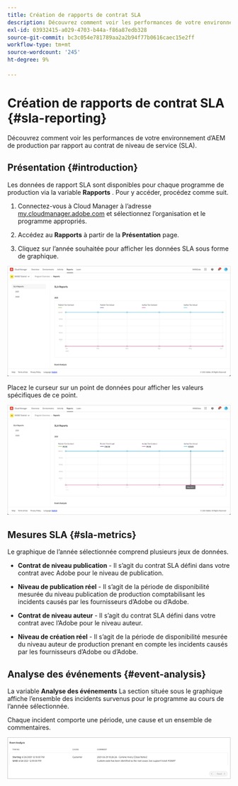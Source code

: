 ```yaml
---
title: Création de rapports de contrat SLA
description: Découvrez comment voir les performances de votre environnement d’AEM de production par rapport au contrat de niveau de service (SLA).
exl-id: 03932415-a029-4703-b44a-f86a87edb328
source-git-commit: bc3c054e781789aa2a2b94f77b0616caec15e2ff
workflow-type: tm+mt
source-wordcount: '245'
ht-degree: 9%

---
```



# Création de rapports de contrat SLA {#sla-reporting}

Découvrez comment voir les performances de votre environnement d’AEM de production par rapport au contrat de niveau de service (SLA).

## Présentation {#introduction}

Les données de rapport SLA sont disponibles pour chaque programme de production via la variable **Rapports** . Pour y accéder, procédez comme suit.

1. Connectez-vous à Cloud Manager à l’adresse [my.cloudmanager.adobe.com](https://my.cloudmanager.adobe.com/) et sélectionnez l’organisation et le programme appropriés.

1. Accédez au **Rapports** à partir de la **Présentation** page.

1. Cliquez sur l’année souhaitée pour afficher les données SLA sous forme de graphique.

![Exemple de graphique SLA](assets/sla-reporting-1.png)

Placez le curseur sur un point de données pour afficher les valeurs spécifiques de ce point.

![Affichage des données détaillées](assets/sla-reporting-b.png)

## Mesures SLA {#sla-metrics}

Le graphique de l’année sélectionnée comprend plusieurs jeux de données.

* **Contrat de niveau publication** - Il s’agit du contrat SLA défini dans votre contrat avec Adobe pour le niveau de publication.

* **Niveau de publication réel** - Il s’agit de la période de disponibilité mesurée du niveau publication de production comptabilisant les incidents causés par les fournisseurs d’Adobe ou d’Adobe.

* **Contrat de niveau auteur** - Il s’agit du contrat SLA défini dans votre contrat avec l’Adobe pour le niveau auteur.

* **Niveau de création réel** - Il s’agit de la période de disponibilité mesurée du niveau auteur de production prenant en compte les incidents causés par les fournisseurs d’Adobe ou d’Adobe.

## Analyse des événements {#event-analysis}

La variable **Analyse des événements** La section située sous le graphique affiche l’ensemble des incidents survenus pour le programme au cours de l’année sélectionnée.

Chaque incident comporte une période, une cause et un ensemble de commentaires.

![Exemple d’analyse d’événement](assets/sla-reporting-c.png)
